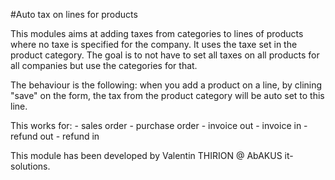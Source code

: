 #Auto tax on lines for products
    
This modules aims at adding taxes from categories to lines of products where
no taxe is specified for the company.
It uses the taxe set in the product category.
The goal is to not have to set all taxes on all products for all companies but use
the categories for that.

The behaviour is the following:
when you add a product on a line, by clining "save" on the form, the tax from the product category will be auto set to this line.
    
This works for:
    - sales order
    - purchase order
    - invoice out
    - invoice in
    - refund out
    - refund in

This module has been developed by Valentin THIRION @ AbAKUS it-solutions.
